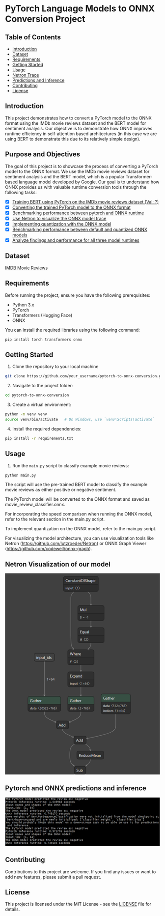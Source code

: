 # PyTorch Language Models to ONNX Conversion Project

## Table of Contents

- [Introduction](#introduction)
- [Dataset](#dataset)
- [Requirements](#requirements)
- [Getting Started](#getting-started)
- [Usage](#usage)
- [Netron Trace](#netron-visualization-of-our-model)
- [Predictions and Inference](#pytorch-and-onnx-predictions-and-inference)
- [Contributing](#contributing)
- [License](#license)

## Introduction

This project demonstrates how to convert a PyTorch model to the ONNX format using the IMDb movie reviews dataset and the BERT model for sentiment analysis. Our objective is to demonstrate how ONNX improves runtime efficiency in self-attention based architectures (in this case we are using BERT to demonstrate this due to its relatively simple design).

## Purpose and Objectives

The goal of this project is to showcase the process of converting a PyTorch model to the ONNX format. We use the IMDb movie reviews dataset for sentiment analysis and the BERT model, which is a popular Transformer-based language model developed by Google. Our goal is to understand how ONNX provides us with valuable runtime conversion tools through the following tasks:

- [x] [Training BERT using PyTorch on the IMDb movie reviews dataset (Val: ?)](model.py)
- [x] [Converting the trained PyTorch model to the ONNX format](onnx_converter.py)
- [x] [Benchmarking performance between pytorch and ONNX runtime](main.py)
- [x] [Use Netron to visualize the ONNX model trace](resources/onnx_netron_example.png)
- [x] [Implementing quantization with the ONNX model](main.py)
- [x] [Benchmarking performance between default and quantized ONNX models](main.py)
- [x] [Analyze findings and performance for all three model runtimes](main.py)

## Dataset

[IMDB Movie Reviews](https://www.kaggle.com/datasets/lakshmi25npathi/imdb-dataset-of-50k-movie-reviews)

## Requirements

Before running the project, ensure you have the following prerequisites:

- Python 3.x
- PyTorch
- Transformers (Hugging Face)
- ONNX

You can install the required libraries using the following command:

```bash
pip install torch transformers onnx
```

## Getting Started

1. Clone the repository to your local machine

```bash
git clone https://github.com/your_username/pytorch-to-onnx-conversion.git
```

2. Navigate to the project folder:

```bash
cd pytorch-to-onnx-conversion
```

3. Create a virtual environment:

```bash
python -m venv venv
source venv/bin/activate   # On Windows, use `venv\Scripts\activate`
```

4. Install the required dependencies:

```bash
pip install -r requirements.txt
```

## Usage 

1. Run the `main.py` script to classify example movie reviews:

```bash
python main.py
```

The script will use the pre-trained BERT model to classify the example movie reviews as either positive or negative sentiment.

The PyTorch model will be converted to the ONNX format and saved as movie_review_classifier.onnx.

For incorporating the speed comparison when running the ONNX model, refer to the relevant section in the main.py script.

To implement quantization on the ONNX model, refer to the main.py script.

For visualizing the model architecture, you can use visualization tools like Netron (https://github.com/lutzroeder/Netron) or ONNX Graph Viewer (https://github.com/codewell/onnx-graph).

## Netron Visualization of our model
![Netron Graph](resources/onnx_netron_example.png)

## Pytorch and ONNX predictions and inference
![predictions and inference](resources/inference.png)

## Contributing

Contributions to this project are welcome. If you find any issues or want to add new features, please submit a pull request.

## License
This project is licensed under the MIT License - see the [LICENSE](LICENSE) file for details.
